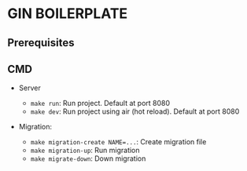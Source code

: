 # GIN BOILERPLATE

## Prerequisites

## CMD

- Server

  - `make run`: Run project. Default at port 8080
  - `make dev`: Run project using air (hot reload). Default at port 8080

- Migration:

  - `make migration-create NAME=...`: Create migration file
  - `make migration-up`: Run migration
  - `make migrate-down`: Down migration
